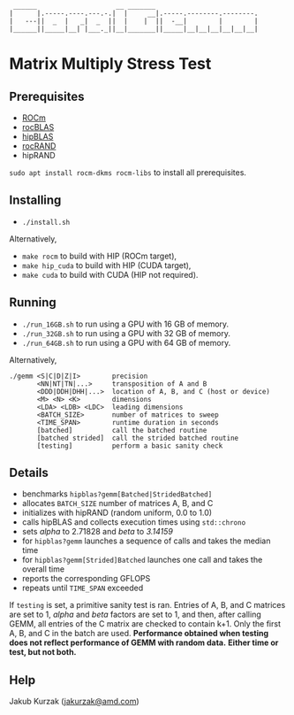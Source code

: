 ```
 ______                    __ _______
|      |.-----.----.---.-.|  |     __|.-----.--------.--------.
|   ---||  _  |   _|  _  ||  |    |  ||  -__|        |        |
|______||_____|__| |___._||__|_______||_____|__|__|__|__|__|__|
```
# Matrix Multiply Stress Test

## Prerequisites

* [ROCm][]
* [rocBLAS][]
* [hipBLAS][]
* [rocRAND][]
* hipRAND

`sudo apt install rocm-dkms rocm-libs` to install all prerequisites.

## Installing

* `./install.sh`

Alternatively,

* `make rocm` to build with HIP (ROCm target),
* `make hip_cuda` to build with HIP (CUDA target),
* `make cuda` to build with CUDA (HIP not required).

## Running

* `./run_16GB.sh` to run using a GPU with 16 GB of memory.
* `./run_32GB.sh` to run using a GPU with 32 GB of memory.
* `./run_64GB.sh` to run using a GPU with 64 GB of memory.

Alternatively,

```
./gemm <S|C|D|Z|I>        precision
       <NN|NT|TN|...>     transposition of A and B
       <DDD|DDH|DHH|...>  location of A, B, and C (host or device)
       <M> <N> <K>        dimensions
       <LDA> <LDB> <LDC>  leading dimensions
       <BATCH_SIZE>       number of matrices to sweep
       <TIME_SPAN>        runtime duration in seconds
       [batched]          call the batched routine
       [batched strided]  call the strided batched routine
       [testing]          perform a basic sanity check
```

## Details

* benchmarks `hipblas?gemm[Batched|StridedBatched]`
* allocates `BATCH_SIZE` number of matrices A, B, and C
* initializes with hipRAND (random uniform, 0.0 to 1.0)
* calls hipBLAS and collects execution times using `std::chrono`
* sets *alpha* to 2.71828 and *beta* to *3.14159*
* for `hipblas?gemm` launches a sequence of calls and takes the median time
* for `hipblas?gemm[Strided]Batched` launches one call and takes the overall time
* reports the corresponding GFLOPS
* repeats until `TIME_SPAN` exceeded

If `testing` is set, a primitive sanity test is ran.
Entries of A, B, and C matrices are set to 1,
*alpha* and *beta* factors are set to 1,
and then, after calling GEMM,
all entries of the C matrix are checked to contain k+1.
Only the first A, B, and C in the batch are used.
**Performance obtained when testing does not reflect performance of GEMM with random data.**
**Either time or test, but not both.**

## Help

Jakub Kurzak (<jakurzak@amd.com>)

[ROCm]: https://github.com/RadeonOpenCompute/ROCm
[rocBLAS]: https://github.com/ROCmSoftwarePlatform/rocBLAS
[hipBLAS]: https://github.com/ROCmSoftwarePlatform/hipBLAS
[rocRAND]: https://github.com/ROCmSoftwarePlatform/rocRAND
